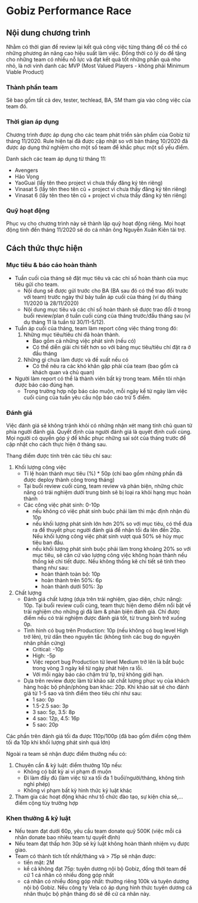 # Gobiz Performance Race

## Nội dung chương trình

Nhằm có thời gian để review lại kết quả công việc từng tháng để có thể có những phương án nâng cao hiệu suất làm việc.
Đồng thời có lý do để tặng cho những team có nhiều nỗ lực và đạt kết quả tốt những phần quà nho nhỏ, là nơi vinh danh các MVP (Most Valued Players - không phải Minimum Viable Product) 

### Thành phần team

Sẽ bao gồm tất cả dev, tester, techlead, BA, SM tham gia vào công việc của team đó.

### Thời gian áp dụng

Chương trình được áp dụng cho các team phát triển sản phẩm của Gobiz từ tháng 11/2020. Rule hiện tại đã được cập nhật so với bản tháng 10/2020 đã được áp dụng thử nghiệm cho một số team để khắc phục một số yếu điểm.

Danh sách các team áp dụng từ tháng 11:
- Avengers
- Hảo Vọng
- YaoGuai (lấy tên theo project vì chưa thấy đăng ký tên riêng)
- Vinasat 5 (lấy tên theo tên cũ + project vì chưa thấy đăng ký tên riêng)
- Vinasat 6 (lấy tên theo tên cũ + project vì chưa thấy đăng ký tên riêng)

### Quỹ hoạt động

Phục vụ cho chương trình này sẽ thành lập quỹ hoạt động riêng. Mọi hoạt động tính đến tháng 11/2020 sẽ do cá nhân ông Nguyễn Xuân Kiên tài trợ.

## Cách thức thực hiện

### Mục tiêu & báo cáo hoàn thành
- Tuần cuối của tháng sẽ đặt mục tiêu và các chỉ số hoàn thành của mục tiêu gửi cho team.
    * Nội dung sẽ được gửi trước cho BA (BA sau đó có thể trao đổi trước với team) trước ngày thứ bảy tuần áp cuối của tháng (ví dụ tháng 11/2020 là 28/11/2020)
    * Nội dung mục tiêu và các chỉ số hoàn thành sẽ được trao đổi ở trong buổi review/plan ở tuần cuối cùng của tháng trước/đầu tháng sau (ví dụ tháng 11 là tuần từ 30/11-5/12).
- Tuần áp cuối của tháng, team làm report công việc tháng trong đó:    
    1. Những mục tiêu/tiêu chí đã hoàn thành. 
        * Bao gồm cả những việc phát sinh (nếu có)
        * Có thể diễn giải chi tiết hơn so với bảng mục tiêu/tiêu chí đặt ra ở đầu tháng        
    2. Những gì chưa làm được và đề xuất nếu có
        * Có thể nêu ra các khó khăn gặp phải của team (bao gồm cả khách quan và chủ quan)
- Người làm report có thể là thành viên bất kỳ trong team. Miễn tôi nhận được báo cáo đúng hạn.
    * Trong trường hợp nộp báo cáo muộn, mỗi ngày kể từ ngày làm việc cuối cùng của tuần yêu cầu nộp báo cáo trừ 5 điểm.

### Đánh giá
Việc đánh giá sẽ không tránh khỏi có những nhận xét mang tính chủ quan từ phía người đánh giá. Quyết định của người đánh giá là quyết định cuối cùng.
Mọi người có quyền góp ý để khắc phục những sai sót của tháng trước để cập nhật cho cách thực hiện ở tháng sau.

Thang điểm được tính trên các tiêu chí sau:

1. Khối lượng công việc
    - Tỉ lệ hoàn thành mục tiêu (%) * 50p (chỉ bao gồm những phần đã được deploy thành công trong tháng)
    - Tại buổi review cuối cùng, team review và phản biện, những chức năng có trải nghiệm dưới trung bình sẽ bị loại ra khỏi hạng mục hoàn thành         
    - Các công việc phát sinh: 0-10p
        * nếu không có việc phát sinh buộc phải làm thì mặc định nhận đủ 10p
        * nếu khối lượng phát sinh lớn hơn 20% so với mục tiêu, có thể đưa ra để thuyết phục người đánh giá để nhận tối đa lên đến 20p. Nếu khối lượng công việc phát sinh vượt quá 50% sẽ hủy mục tiêu ban đầu.
        * nếu khối lượng phát sinh buộc phải làm trong khoảng 20% so với mục tiêu, sẽ căn cứ vào lượng công việc không hoàn thành nếu thống kê chi tiết được. Nếu không thống kê chi tiết sẽ tính theo thang như sau:
            - hoàn thành toàn bộ: 10p
            - hoàn thành trên 50%: 6p
            - hoàn thành dưới 50%: 3p
2. Chất lượng
    * Đánh giá chất lượng (dựa trên trải nghiệm, giao diện, chức năng): 10p. Tại buổi review cuối cùng, team thực hiện demo điểm nổi bật về trải nghiệm cho những gì đã làm & phản biện đánh giá. Chỉ được điểm nếu có trải nghiệm được đánh giá tốt, từ trung bình trở xuống 0p.
    * Tình hình có bug trên Production: 10p (nếu không có bug level High trở lên), trừ dần theo nguyên tắc (không tính các bug do nguyên nhân phần cứng)
        - Critical: -10p
        - High: -5p
        - Việc report bug Production từ level Medium trở lên là bắt buộc trong vòng 3 ngày kể từ ngày phát hiện ra lỗi.
        - Với mỗi ngày báo cáo chậm trừ 1p, trừ không giới hạn.        
    * Dựa trên review được làm từ khảo sát chất lượng phục vụ của khách hàng hoặc bộ phận/phòng ban khác: 20p. Khi khảo sát sẽ cho đánh giá từ 1-5 sao và tính điểm theo tiêu chí như sau:
        * 1 sao: 0p
        * 1.5-2.5 sao: 3p
        * 3 sao: 5p, 3.5: 8p
        * 4 sao: 12p, 4.5: 16p
        * 5 sao: 20p

Các phần trên đánh giá tối đa được 110p/100p (đã bao gồm điểm cộng thêm tối đa 10p khi khối lượng phát sinh quá lớn)        

Ngoài ra team sẽ nhận được điểm thưởng nếu có:

1. Chuyên cần & kỷ luật: điểm thưởng 10p nếu:
    - Không có bất kỳ ai vi phạm đi muộn
    - Đi làm đầy đủ (làm việc từ xa tối đa 1 buổi/người/tháng, không tính nghỉ phép)
    - Không vi phạm bất kỳ hình thức kỷ luật khác
2. Tham gia các hoạt động khác như tổ chức đào tạo, sự kiện chia sẻ,... điểm cộng tùy trường hợp

### Khen thưởng & kỷ luật
- Nếu team đạt dưới 60p, yêu cầu team donate quỹ 500K (việc mỗi cá nhân donate bao nhiêu team tự quyết định)
- Nếu team đạt thấp hơn 30p sẽ kỷ luật không hoàn thành nhiệm vụ được giao.
- Team có thành tích tốt nhất/tháng và > 75p sẽ nhận được:
    * tiền mặt: 2M
    * kể cả không đạt 75p: tuyên dương nội bộ Gobiz, đồng thời team đề cử 1 cá nhân có nhiều đóng góp nhất
    * cá nhân có nhiều đóng góp nhất: thưởng riêng 100k và tuyên dương nội bộ Gobiz. Nếu công ty Vela có áp dụng hình thức tuyên dương cá nhân thuộc bộ phận tháng đó sẽ đề cử cá nhân này. 